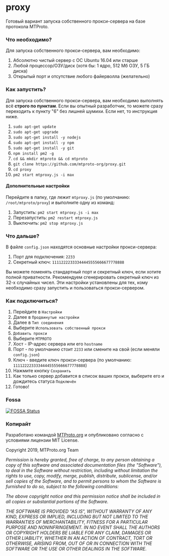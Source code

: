# proxy
Готовый вариант запуска собственного прокси-сервера на базе протокола MTProto.

### Что необходимо?
Для запуска собственного прокси-сервера, вам необходимо:

1. Абсолютно чистый сервер с ОС Ubuntu 16.04 или старше
2. Любой процессор/ОЗУ/диск (хотя бы: 1 ядро, 512 Мб ОЗУ, 5 ГБ диска)
3. Открытый порт и отсутствие любого файерволла (желательно)

### Как запустить?
Для запуска собственного прокси-сервера, вам необходимо выполнять всё **строго по пунктам**. Если вы опытный разработчик, то можете сразу переходить к пункту "6" без лишней шумихи. Если нет, то инструкция ниже.

1. `sudo apt-get update`
2. `sudo apt-get upgrade`
3. `sudo apt-get install -y nodejs`
4. `sudo apt-get install -y npm`
5. `sudo apt-get install -y git`
6. `npm install pm2 -g`
7. `cd && mkdir mtproto && cd mtproto`
8. `git clone https://github.com/mtproto-org/proxy.git`
9. `cd proxy`
10. `pm2 start mtproxy.js -i max`

#### Дополнительные настройки
Перейдите в папку, где лежит `mtproxy.js` (по умолчанию: `/root/mtproto/proxy`) и выполните одну из команд:

1. Запустить: `pm2 start mtproxy.js -i max`
2. Перезапустить: `pm2 restart mtproxy.js`
3. Выключить: `pm2 stop mtproxy.js`

### Что дальше? 
В файле `config.json` находятся основные настройки прокси-сервера:

1. Порт для подключения: `2233`
2. Секретный ключ: `11112222333344445555666677778888`

Вы можете поменять стандартный порт и секретный ключ, если хотите полной приватности. Рекомендуем сгенерировать секретный ключ из 32-х случайных чисел. Эти настройки установлены для тех, кому необходимо сразу запустить и пользоваться прокси-сервером.

### Как подключиться?
1. Перейдите в `Настройки`
2. Далее в `Продвинутые настройки`
3. Далее в `Тип соединения`
4. Выберите `Использовать собственный прокси`
5. `Добавить прокси`
6. Выберите `MTPROTO`
7. Хост - IP-адрес сервера или его `hostname`
8. Порт - по умолчанию стоит `2233` или смените на свой (если меняли `config.json`)
9. Ключ - введите ключ прокси-сервера (по умолчанию: `11112222333344445555666677778888`)
10. Нажмите кнопку `Сохранить`
11. Как только сервер добавится в список ваших прокси, выберите его и дождитесь статуса `Подключён`
12. Готово!

### Fossa

[![FOSSA Status](https://app.fossa.com/api/projects/git%2Bgithub.com%2Fmtproto-org%2Fproxy.svg?type=large)](https://app.fossa.com/projects/git%2Bgithub.com%2Fmtproto-org%2Fproxy?ref=badge_large)

### Копирайт
Разработано командой [MTProto.org](https://mtproto.org) и опубликовано согласно с условиями лицензии MIT License.

Copyright 2019, MTProto.org Team

*Permission is hereby granted, free of charge, to any person obtaining a copy of this software and associated documentation files (the "Software"), to deal in the Software without restriction, including without limitation the rights to use, copy, modify, merge, publish, distribute, sublicense, and/or sell copies of the Software, and to permit persons to whom the Software is furnished to do so, subject to the following conditions:*

*The above copyright notice and this permission notice shall be included in all copies or substantial portions of the Software.*

*THE SOFTWARE IS PROVIDED "AS IS", WITHOUT WARRANTY OF ANY KIND, EXPRESS OR IMPLIED, INCLUDING BUT NOT LIMITED TO THE WARRANTIES OF MERCHANTABILITY, FITNESS FOR A PARTICULAR PURPOSE AND NONINFRINGEMENT. IN NO EVENT SHALL THE AUTHORS OR COPYRIGHT HOLDERS BE LIABLE FOR ANY CLAIM, DAMAGES OR OTHER LIABILITY, WHETHER IN AN ACTION OF CONTRACT, TORT OR OTHERWISE, ARISING FROM, OUT OF OR IN CONNECTION WITH THE SOFTWARE OR THE USE OR OTHER DEALINGS IN THE SOFTWARE.*
